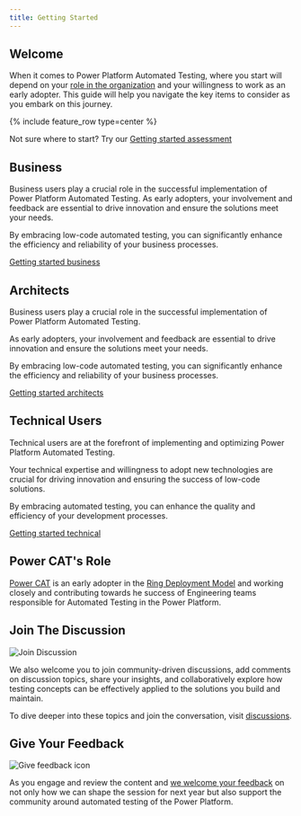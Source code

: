 ```yaml
---
title: Getting Started
---
```


## Welcome

When it comes to Power Platform Automated Testing, where you start will depend on your <a href="/powerfuldev-testing/roles-and-responsibilities">role in the organization</a> and your willingness to work as an early adopter. This guide will help you navigate the key items to consider as you embark on this journey.

{% include feature_row type=center %}

Not sure where to start? Try our <a href="./getting-started-assessment" class="btn btn--primary">Getting started assessment</a>

## Business

Business users play a crucial role in the successful implementation of Power Platform Automated Testing. As early adopters, your involvement and feedback are essential to drive innovation and ensure the solutions meet your needs.

By embracing low-code automated testing, you can significantly enhance the efficiency and reliability of your business processes.

<a href="./getting-started-business" class="btn btn--primary">Getting started business</a>

## Architects

Business users play a crucial role in the successful implementation of Power Platform Automated Testing. 

As early adopters, your involvement and feedback are essential to drive innovation and ensure the solutions meet your needs. 

By embracing low-code automated testing, you can significantly enhance the efficiency and reliability of your business processes. 

<a href="./getting-started-architects" class="btn btn--primary">Getting started architects</a>

## Technical Users

Technical users are at the forefront of implementing and optimizing Power Platform Automated Testing. 

Your technical expertise and willingness to adopt new technologies are crucial for driving innovation and ensuring the success of low-code solutions. 

By embracing automated testing, you can enhance the quality and efficiency of your development processes.

<a href="./getting-started-technical" class="btn btn--primary">Getting started technical</a>

## Power CAT's Role

<a href="/powerfuldev-testing/roles-and-responsibilities/powercat">Power CAT</a> is an early adopter in the [Ring Deployment Model](./ring-deployment-model.md) and working closely and contributing towards he success of Engineering teams responsible for Automated Testing in the Power Platform.  

## Join The Discussion

![Join Discussion](/powerfuldev-testing/assets/images/join-discussions.png)

We also welcome you to join community-driven discussions, add comments on discussion topics, share your insights, and collaboratively explore how testing concepts can be effectively applied to the solutions you build and maintain. 

To dive deeper into these topics and join the conversation, visit <a href="/powerfuldev-testing/discussion/">discussions</a>.

## Give Your Feedback

![Give feedback icon](/powerfuldev-testing/assets/images/give-feedback.png)

As you engage and review the content and [we welcome your feedback](https://aka.ms/powerfuldevs/testing/feedback) on not only how we can shape the session for next year but also support the community around automated testing of the Power Platform.
